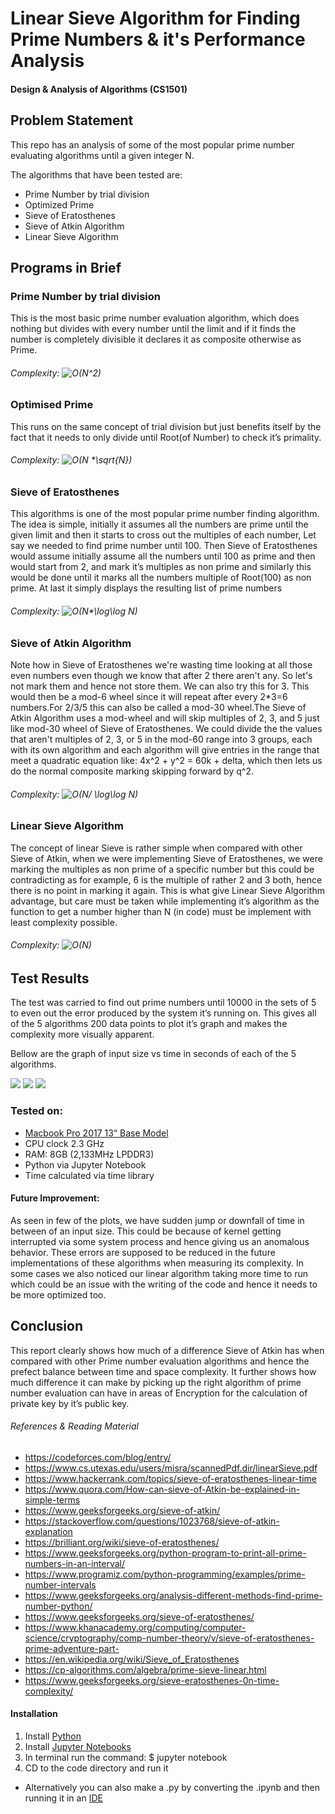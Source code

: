 # Linear Sieve Algorithm for Finding Prime Numbers & it's Performance Analysis

#### Design & Analysis of Algorithms (CS1501)

## Problem Statement

This repo has an analysis of some of the most popular prime
number evaluating algorithms until a given integer N.

The algorithms that have been tested are:

- Prime Number by trial division
- Optimized Prime
- Sieve of Eratosthenes
- Sieve of Atkin Algorithm
- Linear Sieve Algorithm

## Programs in Brief

### Prime Number by trial division
This is the most basic prime number evaluation algorithm, which does nothing but divides with every number until the limit and if
it finds the number is completely divisible it declares it as
composite otherwise as Prime.
######  Complexity: <img src="https://latex.codecogs.com/gif.latex?O(N^2)" title="O(N^2)" />

### Optimised Prime

This runs on the same concept of trial division but just benefits itself by the fact that it needs to only divide until Root(of Number) to check it’s primality.
###### Complexity: <img src="https://latex.codecogs.com/gif.latex?O(N&space;*\sqrt{N})" title="O(N *\sqrt{N})" />

### Sieve of Eratosthenes

This algorithms is one of the most popular prime number
finding algorithm. The idea is simple, initially it assumes all the
numbers are prime until the given limit and then it starts to
cross out the multiples of each number, Let say we needed to
find prime number until 100. Then Sieve of Eratosthenes would
assume initially assume all the numbers until 100 as prime and
then would start from 2, and mark it’s multiples as non prime
and similarly this would be done until it marks all the numbers
multiple of Root(100) as non prime. At last it simply displays the
resulting list of prime numbers

###### Complexity: <img src="https://latex.codecogs.com/gif.latex?O(N*\log\log&space;N)" title="O(N*\log\log N)" />

### Sieve of Atkin Algorithm

Note how in Sieve of Eratosthenes we're wasting time looking at all those even numbers even though we know that after 2 there aren't
any. So let's not mark them and hence not store them. We can also try this for 3. This would then be a mod-6 wheel since it will repeat after every 2*3=6 numbers.For 2/3/5 this can also be called a mod-30 wheel.The Sieve of Atkin Algorithm uses a mod-wheel and will skip multiples of 2, 3, and 5 just like  mod-30 wheel of Sieve of Eratosthenes.
We could divide the the values
that aren't multiples of 2, 3, or 5 in the mod-60 range into 3
groups, each with its own algorithm and each algorithm will give entries in the range that meet a quadratic equation like: 4x^2 + y^2 = 60k + delta, which then lets us do the normal
composite marking skipping forward by q^2.

###### Complexity: <img src="https://latex.codecogs.com/gif.latex?O(N/&space;\log\log&space;N)" title="O(N/ \log\log N)" />

### Linear Sieve Algorithm
The concept of linear Sieve is rather simple when compared with other Sieve of Atkin, when we were implementing Sieve of Eratosthenes, we were marking the multiples as non prime of a
specific number but this could be contradicting as for example, 6 is the multiple of rather 2 and 3 both, hence there is no point
in marking it again. This is what give Linear Sieve Algorithm advantage, but care must be taken while implementing it’s
algorithm as the function to get a number higher than N (in code) must be implement with least complexity possible.

###### Complexity: <img src="https://latex.codecogs.com/gif.latex?O(N)" title="O(N)" />

## Test Results

The test was carried to find out prime numbers until 10000 in the
sets of 5 to even out the error produced by the system it’s running
on. This gives all of the 5 algorithms 200 data points to plot it’s
graph and makes the complexity more visually apparent.

Bellow are the graph of input size vs time in seconds of each of the
5 algorithms.

![](https://abhinavutkarsh728.s3.amazonaws.com/Screenshot+2020-04-24+at+10.48.15+PM.png)
![](https://abhinavutkarsh728.s3.amazonaws.com/Screenshot+2020-04-24+at+10.48.24+PM.png)
![](https://abhinavutkarsh728.s3.amazonaws.com/Screenshot+2020-04-24+at+10.48.40+PM.png)

### Tested on:

- [Macbook Pro 2017 13“ Base Model](https://www.techradar.com/in/reviews/macbook-pro-with-touch-bar-13-inch-mid-2017)
- CPU clock 2.3 GHz
- RAM: 8GB (2,133MHz LPDDR3)
- Python via Jupyter Notebook
- Time calculated via time library

#### Future Improvement:
As seen in few of the plots, we have sudden jump or downfall of time in between of an input size.
This could be because of kernel getting interrupted via some system process and hence giving us an anomalous behavior. These errors are supposed to be reduced in the future
implementations of these algorithms when measuring its complexity. In some cases we also noticed our linear algorithm taking more time to run which could be an issue with the writing of the code and hence it needs to be more optimized too.

## Conclusion

This report clearly shows how much of a difference Sieve of Atkin
has when compared with other Prime number evaluation algorithms
and hence the prefect balance between time and space complexity.
It further shows how much difference it can make by picking up the
right algorithm of prime number evaluation can have in areas of
Encryption for the calculation of private key by it’s public key.

###### References & Reading Material
- https://codeforces.com/blog/entry/
- https://www.cs.utexas.edu/users/misra/scannedPdf.dir/linearSieve.pdf
- https://www.hackerrank.com/topics/sieve-of-eratosthenes-linear-time
- https://www.quora.com/How-can-sieve-of-Atkin-be-explained-in-simple-terms
- https://www.geeksforgeeks.org/sieve-of-atkin/
- https://stackoverflow.com/questions/1023768/sieve-of-atkin-explanation
- https://brilliant.org/wiki/sieve-of-eratosthenes/
- https://www.geeksforgeeks.org/python-program-to-print-all-prime-numbers-in-an-interval/
- https://www.programiz.com/python-programming/examples/prime-number-intervals
- https://www.geeksforgeeks.org/analysis-different-methods-find-prime-number-python/
- https://www.geeksforgeeks.org/sieve-of-eratosthenes/
- https://www.khanacademy.org/computing/computer-science/cryptography/comp-number-theory/v/sieve-of-eratosthenes-prime-adventure-part-
- https://en.wikipedia.org/wiki/Sieve_of_Eratosthenes
- https://cp-algorithms.com/algebra/prime-sieve-linear.html
- https://www.geeksforgeeks.org/sieve-eratosthenes-0n-time-complexity/



#### Installation

1. Install [Python](https://www.python.org)
2. Install [Jupyter Notebooks](https://jupyter.org)
3. In terminal run the command: $ jupyter notebook
4. CD to the code directory and run it
- Alternatively you can also make a .py by converting the .ipynb and then running it in an [IDE](https://www.jetbrains.com/pycharm/)